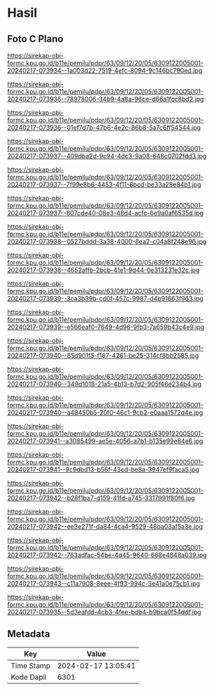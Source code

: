 # Hasil

## Foto C Plano

https://sirekap-obj-formc.kpu.go.id/b11e/pemilu/pdpr/63/09/12/20/05/6309122005001-20240217-073934--1a003d22-7519-4efc-8094-9c146bc790ed.jpg

https://sirekap-obj-formc.kpu.go.id/b11e/pemilu/pdpr/63/09/12/20/05/6309122005001-20240217-073936--78978006-34b9-4a8a-96ce-d66a1fcc8bd2.jpg

https://sirekap-obj-formc.kpu.go.id/b11e/pemilu/pdpr/63/09/12/20/05/6309122005001-20240217-073936--01ef7d7b-47b6-4e2c-86b8-5a7c6ff54544.jpg

https://sirekap-obj-formc.kpu.go.id/b11e/pemilu/pdpr/63/09/12/20/05/6309122005001-20240217-073937--409dba2d-9c94-4dc3-9a08-648c0702fdd3.jpg

https://sirekap-obj-formc.kpu.go.id/b11e/pemilu/pdpr/63/09/12/20/05/6309122005001-20240217-073937--7f99e8b6-4453-4f11-8bcd-be33a28e84b1.jpg

https://sirekap-obj-formc.kpu.go.id/b11e/pemilu/pdpr/63/09/12/20/05/6309122005001-20240217-073937--807cde40-08e3-48d4-acfc-6e9a0af6535d.jpg

https://sirekap-obj-formc.kpu.go.id/b11e/pemilu/pdpr/63/09/12/20/05/6309122005001-20240217-073938--0527bddd-3a38-4000-8ea2-c04a8f248e96.jpg

https://sirekap-obj-formc.kpu.go.id/b11e/pemilu/pdpr/63/09/12/20/05/6309122005001-20240217-073938--4652affb-2bcb-41e1-9d44-0e313231e32c.jpg

https://sirekap-obj-formc.kpu.go.id/b11e/pemilu/pdpr/63/09/12/20/05/6309122005001-20240217-073939--3ca3b39b-cd0f-457c-9987-d4b91663f963.jpg

https://sirekap-obj-formc.kpu.go.id/b11e/pemilu/pdpr/63/09/12/20/05/6309122005001-20240217-073939--e566eaf0-7649-4d96-9fb3-7a659b43c4e9.jpg

https://sirekap-obj-formc.kpu.go.id/b11e/pemilu/pdpr/63/09/12/20/05/6309122005001-20240217-073940--85d901f5-f167-4261-be25-314cf8bb2585.jpg

https://sirekap-obj-formc.kpu.go.id/b11e/pemilu/pdpr/63/09/12/20/05/6309122005001-20240217-073940--349d1018-21a5-4b13-b7d2-905f46e234b4.jpg

https://sirekap-obj-formc.kpu.go.id/b11e/pemilu/pdpr/63/09/12/20/05/6309122005001-20240217-073940--a48450b5-20f0-46c1-9cb2-e0aaa1572d4e.jpg

https://sirekap-obj-formc.kpu.go.id/b11e/pemilu/pdpr/63/09/12/20/05/6309122005001-20240217-073941--a3085499-ae5e-4056-a7b1-b135e99e84e6.jpg

https://sirekap-obj-formc.kpu.go.id/b11e/pemilu/pdpr/63/09/12/20/05/6309122005001-20240217-073941--9c9dbd13-b56f-43cd-be8a-3947ef9faca5.jpg

https://sirekap-obj-formc.kpu.go.id/b11e/pemilu/pdpr/63/09/12/20/05/6309122005001-20240217-073942--b28f1ba7-d159-41fd-a745-3317991f80f6.jpg

https://sirekap-obj-formc.kpu.go.id/b11e/pemilu/pdpr/63/09/12/20/05/6309122005001-20240217-073942--ee3e271f-da84-4ca4-9529-48ba03af5a3e.jpg

https://sirekap-obj-formc.kpu.go.id/b11e/pemilu/pdpr/63/09/12/20/05/6309122005001-20240217-073942--763adfac-54be-4d45-9640-668e4848a039.jpg

https://sirekap-obj-formc.kpu.go.id/b11e/pemilu/pdpr/63/09/12/20/05/6309122005001-20240217-073943--c11a7908-8eee-4f93-994c-3e41a0e75cb1.jpg

https://sirekap-obj-formc.kpu.go.id/b11e/pemilu/pdpr/63/09/12/20/05/6309122005001-20240217-073935--5d3eafdd-4cb3-4fee-bdb4-b9bca0f54ddf.jpg


## Metadata

| Key        | Value               |
| ---------- | ------------------- |
| Time Stamp | 2024-02-17 13:05:41 |
| Kode Dapil | 6301                |



